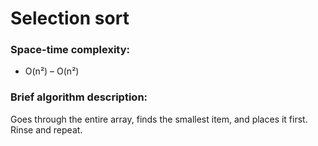 #	Selection sort

### Space-time complexity:
- O(n²) – O(n²)

### Brief algorithm description:

Goes through the entire array, finds the smallest item, and places it first. Rinse and repeat.
